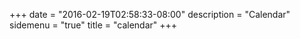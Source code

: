 +++
date = "2016-02-19T02:58:33-08:00"
description = "Calendar"
sidemenu = "true"
title = "calendar"
+++

<display calenda>